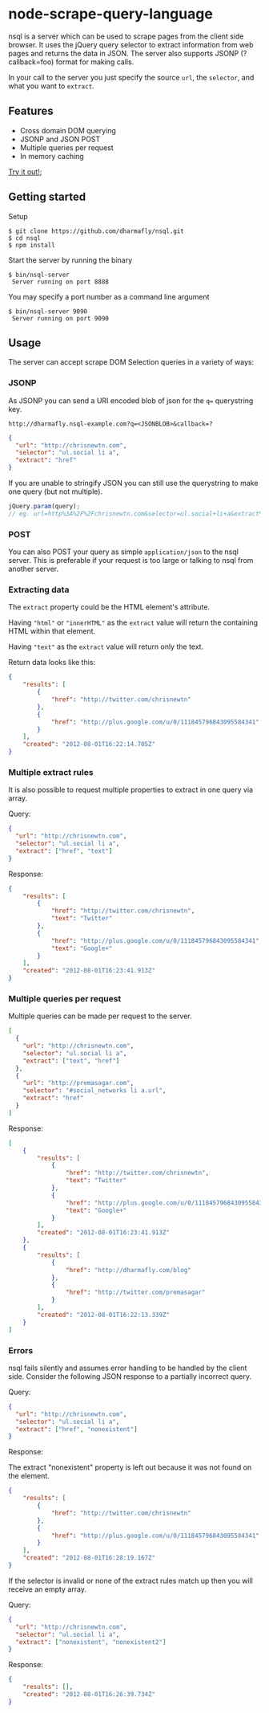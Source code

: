 node-scrape-query-language
==========================

nsql is a server which can be used to scrape pages from the client side browser.
It uses the jQuery query selector to extract information from web pages and
returns the data in JSON. The server also supports JSONP (?callback=foo) format
for making calls.

In your call to the server you just specify the source `url`, the `selector`,
and what you want to `extract`.

Features
--------------

- Cross domain DOM querying
- JSONP and JSON POST
- Multiple queries per request
- In memory caching

[Try it out!](http://dharmafly.github.com/nsql/#try-it-out);

Getting started
---------------

Setup

    $ git clone https://github.com/dharmafly/nsql.git
    $ cd nsql
    $ npm install

Start the server by running the binary

    $ bin/nsql-server
     Server running on port 8888

You may specify a port number as a command line argument

    $ bin/nsql-server 9090
     Server running on port 9090

Usage
-----

The server can accept scrape DOM Selection queries in a variety of ways:

### JSONP

As JSONP you can send a URI encoded blob of json for the `q=` querystring key.

`http://dharmafly.nsql-example.com?q=<JSONBLOB>&callback=?`

```JSON
{
  "url": "http://chrisnewtn.com",
  "selector": "ul.social li a",
  "extract": "href"
}
```

If you are unable to stringify JSON you can still use the querystring to make 
one query (but not multiple).

```JavaScript
jQuery.param(query);
// eg. url=http%3A%2F%2Fchrisnewtn.com&selector=ul.social+li+a&extract%5B%5D=text&extract%5B%5D=href
```

### POST

You can also POST your query as simple `application/json` to the nsql server. 
This is preferable if your request is too large or talking to nsql from another 
server.

### Extracting data

The `extract` property could be the HTML element's attribute.

Having `"html"` or `"innerHTML"` as the `extract` value will return the
containing HTML within that element.

Having `"text"` as the `extract` value will return only the text.

Return data looks like this:

```JSON
{
    "results": [
        {
            "href": "http://twitter.com/chrisnewtn"
        },
        {
            "href": "http://plus.google.com/u/0/111845796843095584341"
        }
    ],
    "created": "2012-08-01T16:22:14.705Z"
}
```

### Multiple extract rules

It is also possible to request multiple properties to extract in one query via
array.

Query:

```JSON
{
  "url": "http://chrisnewtn.com",
  "selector": "ul.social li a",
  "extract": ["href", "text"]
}
```

Response:

```JSON
{
    "results": [
        {
            "href": "http://twitter.com/chrisnewtn",
            "text": "Twitter"
        },
        {
            "href": "http://plus.google.com/u/0/111845796843095584341",
            "text": "Google+"
        }
    ],
    "created": "2012-08-01T16:23:41.913Z"
}
```

### Multiple queries per request

Multiple queries can be made per request to the server.

```JSON
[
  {
    "url": "http://chrisnewtn.com",
    "selector": "ul.social li a",
    "extract": ["text", "href"]
  },
  {
    "url": "http://premasagar.com",
    "selector": "#social_networks li a.url",
    "extract": "href"
  }
]
```

Response:

```JSON
[
    {
        "results": [
            {
                "href": "http://twitter.com/chrisnewtn",
                "text": "Twitter"
            },
            {
                "href": "http://plus.google.com/u/0/111845796843095584341",
                "text": "Google+"
            }
        ],
        "created": "2012-08-01T16:23:41.913Z"
    },
    {
        "results": [
            {
                "href": "http://dharmafly.com/blog"
            },
            {
                "href": "http://twitter.com/premasagar"
            }
        ],
        "created": "2012-08-01T16:22:13.339Z"
    }
]
```

### Errors

nsql fails silently and assumes error handling to be handled by the client side.
Consider the following JSON response to a partially incorrect query.

Query:

```JSON
{
  "url": "http://chrisnewtn.com",
  "selector": "ul.social li a",
  "extract": ["href", "nonexistent"]
}
```

Response:

The extract "nonexistent" property is left out because it was not found
on the element.

```JSON
{
    "results": [
        {
            "href": "http://twitter.com/chrisnewtn"
        },
        {
            "href": "http://plus.google.com/u/0/111845796843095584341"
        }
    ],
    "created": "2012-08-01T16:28:19.167Z"
}
```

If the selector is invalid or none of the extract rules match up then you will receive
an empty array.

Query:

```JSON
{
  "url": "http://chrisnewtn.com",
  "selector": "ul.social li a",
  "extract": ["nonexistent", "nonexistent2"]
}
```

Response:

```JSON
{
    "results": [],
    "created": "2012-08-01T16:26:39.734Z"
}
```